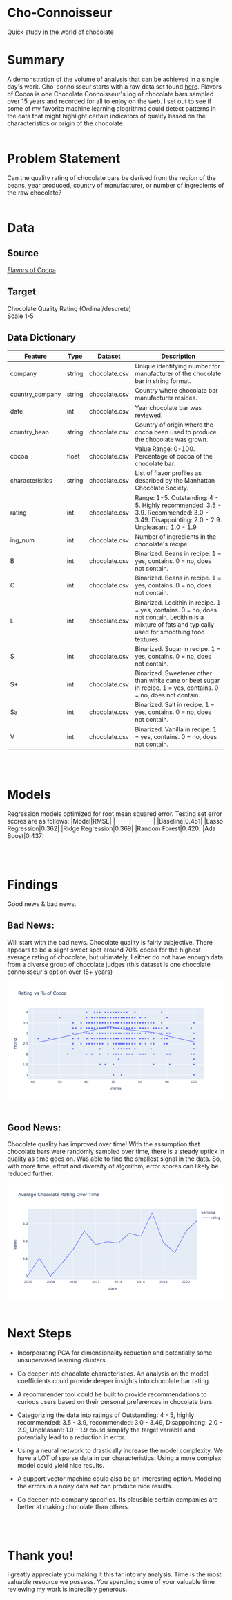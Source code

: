 # Cho-Connoisseur
Quick study in the world of chocolate

# Summary
A demonstration of the volume of analysis that can be achieved in a single day's work. Cho-connoisseur starts with a raw data set found [here](http://flavorsofcacao.com/chocolate_database.html). Flavors of Cocoa is one Chocolate Connoisseur's log of chocolate bars sampled over 15 years and recorded for all to enjoy on the web. I set out to see if some of my favorite machine learning alogrithms could detect patterns in the data that might highlight certain indicators of quality based on the characteristics or origin of the chocolate.
<br>
<br>

# Problem Statement
Can the quality rating of chocolate bars be derived from the region of the beans, year produced, country of manufacturer, or number of ingredients of the raw chocolate?
<br>
<br>

# Data
## Source
[Flavors of Cocoa](http://flavorsofcacao.com/chocolate_database.html)

## Target
Chocolate Quality Rating (Ordinal/descrete) \
Scale 1-5

## Data Dictionary
|Feature|Type|Dataset|Description|
|-------|----|-------|-----------|
|company|string|chocolate.csv|Unique identifying number for manufacturer of the chocolate bar in string format.|
|country_company|string|chocolate.csv|Country where chocolate bar manufacturer resides.|
|date|int|chocolate.csv|Year chocolate bar was reviewed.|
|country_bean|string|chocolate.csv|Country of origin where the cocoa bean used to produce the chocolate was grown.|
|cocoa|float|chocolate.csv|Value Range: 0-100. Percentage of cocoa of the chocolate bar.|
|characteristics|string|chocolate.csv|List of flavor profiles as described by the Manhattan Chocolate Society.|
|rating|int|chocolate.csv|Range: 1-5. Outstanding: 4 - 5. Highly recommended: 3.5 - 3.9. Recommended: 3.0 - 3.49. Disappointing: 2.0 - 2.9. Unpleasant: 1.0 - 1.9|
|ing_num|int|chocolate.csv|Number of ingredients in the chocolate's recipe.|
|B|int|chocolate.csv|Binarized. Beans in recipe. 1 = yes, contains. 0 = no, does not contain.|
|C|int|chocolate.csv|Binarized. Beans in recipe. 1 = yes, contains. 0 = no, does not contain.|
|L|int|chocolate.csv|Binarized. Lecithin in recipe. 1 = yes, contains. 0 = no, does not contain. Lecithin is a mixture of fats and typically used for smoothing food textures.|
|S|int|chocolate.csv|Binarized. Sugar in recipe. 1 = yes, contains. 0 = no, does not contain.|
|S*|int|chocolate.csv|Binarized. Sweetener other than white cane or beet sugar in recipe. 1 = yes, contains. 0 = no, does not contain.|
|Sa|int|chocolate.csv|Binarized. Salt in recipe. 1 = yes, contains. 0 = no, does not contain.|
|V|int|chocolate.csv|Binarized. Vanilla in recipe. 1 = yes, contains. 0 = no, does not contain.|

<br>
<br>

# Models
Regression models optimized for root mean squared error. Testing set error scores are as follows:
|Model|RMSE|
|-----|--------|
|Baseline|0.451|
|Lasso Regression|0.362|
|Ridge Regression|0.369|
|Random Forest|0.420|
|Ada Boost|0.437|

<br>
<br>

# Findings
Good news & bad news. 

## Bad News: 
Will start with the bad news. Chocolate quality is fairly subjective. There appears to be a slight sweet spot around 70% cocoa for the highest average rating of chocolate, but ultimately, I either do not have enough data from a diverse group of chocolate judges (this dataset is one chocolate connoisseur's option over 15+ years)
<br>

<img src='assets/sweet-spot.png'>
<br>
<br>

## Good News:
Chocolate quality has improved over time! With the assumption that chocolate bars were randomly sampled over time, there is a steady uptick in quality as time goes on. Was able to find the smallest signal in the data. So, with more time, effort and diversity of algorithm, error scores can likely be reduced further.

<img src='assets/chocolate-time.png'>

<br>
<br>

# Next Steps

* Incorporating PCA for dimensionality reduction and potentially some unsupervised learning clusters. 

* Go deeper into chocolate characteristics. An analysis on the model coefficients could provide deeper insights into chocolate bar rating.

* A recommender tool could be built to provide recommendations to curious users based on their personal preferences in chocolate bars.

* Categorizing the data into ratings of Outstanding: 4 - 5, highly recommended: 3.5 - 3.9, recommended: 3.0 - 3.49, Disappointing: 2.0 - 2.9, Unpleasant: 1.0 - 1.9 could simplify the target variable and potentially lead to a reduction in error.

* Using a neural network to drastically increase the model complexity. We have a LOT of sparse data in our characteristics. Using a more complex model could yield nice results. 

* A support vector machine could also be an interesting option. Modeling the errors in a noisy data set can produce nice results.

* Go deeper into company specifics. Its plausible certain companies are better at making chocolate than others.

<br>
<br>

# Thank you!
I greatly appreciate you making it this far into my analysis. Time is the most valuable resource we possess. You spending some of your valuable time reviewing my work is incredibly generous.